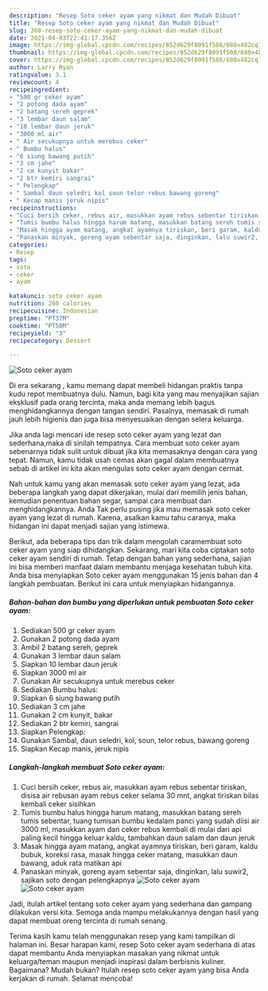 ```yaml
---
description: "Resep Soto ceker ayam yang nikmat dan Mudah Dibuat"
title: "Resep Soto ceker ayam yang nikmat dan Mudah Dibuat"
slug: 368-resep-soto-ceker-ayam-yang-nikmat-dan-mudah-dibuat
date: 2021-04-03T22:41:17.356Z
image: https://img-global.cpcdn.com/recipes/852d629f8091f508/680x482cq70/soto-ceker-ayam-foto-resep-utama.jpg
thumbnail: https://img-global.cpcdn.com/recipes/852d629f8091f508/680x482cq70/soto-ceker-ayam-foto-resep-utama.jpg
cover: https://img-global.cpcdn.com/recipes/852d629f8091f508/680x482cq70/soto-ceker-ayam-foto-resep-utama.jpg
author: Larry Ryan
ratingvalue: 3.1
reviewcount: 4
recipeingredient:
- "500 gr ceker ayam"
- "2 potong dada ayam"
- "2 batang sereh geprek"
- "3 lembar daun salam"
- "10 lembar daun jeruk"
- "3000 ml air"
- " Air secukupnya untuk merebus ceker"
- " Bumbu halus"
- "6 siung bawang putih"
- "3 cm jahe"
- "2 cm kunyit bakar"
- "2 btr kemiri sangrai"
- " Pelengkap"
- " Sambal daun seledri kol soun telor rebus bawang goreng"
- " Kecap manis jeruk nipis"
recipeinstructions:
- "Cuci bersih ceker, rebus air, masukkan ayam rebus sebentar tiriskan, disisa air rebusan ayam rebus ceker selama 30 mnt, angkat tiriskan bilas kembali ceker sisihkan"
- "Tumis bumbu halus hingga harum matang, masukkan batang sereh tumis sebentar, tuang tumisan bumbu kedalam panci yang sudah diisi air 3000 ml, masukkan ayam dan ceker rebus kembali di mulai dari api paling kecil hingga keluar kaldu, tambahkan daun salam dan daun jeruk"
- "Masak hingga ayam matang, angkat ayamnya tiriskan, beri garam, kaldu bubuk, koreksi rasa, masak hingga ceker matang, masukkan daun bawang, aduk rata matikan api"
- "Panaskan minyak, goreng ayam sebentar saja, dinginkan, lalu suwir2, sajikan soto dengan pelengkapnya"
categories:
- Resep
tags:
- soto
- ceker
- ayam

katakunci: soto ceker ayam 
nutrition: 260 calories
recipecuisine: Indonesian
preptime: "PT37M"
cooktime: "PT58M"
recipeyield: "3"
recipecategory: Dessert

---
```



![Soto ceker ayam](https://img-global.cpcdn.com/recipes/852d629f8091f508/680x482cq70/soto-ceker-ayam-foto-resep-utama.jpg)

Di era  sekarang , kamu memang dapat membeli hidangan praktis tanpa kudu repot membuatnya dulu. Namun, bagi kita yang mau menyajikan sajian eksklusif pada orang tercinta, maka anda memang lebih bagus menghidangkannya dengan tangan sendiri. Pasalnya, memasak di rumah jauh lebih higienis dan juga bisa menyesuaikan dengan selera keluarga.

Jika anda lagi mencari ide resep soto ceker ayam yang lezat dan sederhana,maka di sinilah tempatnya. Cara membuat soto ceker ayam  sebenarnya tidak sulit untuk dibuat jika kita memasaknya dengan cara yang tepat. Namun, kamu tidak usah cemas akan gagal dalam membuatnya 
sebab di artikel ini kita akan mengulas soto ceker ayam dengan cermat.  



Nah untuk kamu yang akan memasak soto ceker ayam yang lezat, ada beberapa langkah yang dapat dikerjakan, mulai dari memilih jenis bahan, kemudian penentuan bahan segar, sampai cara membuat dan menghidangkannya. Anda Tak perlu pusing jika mau memasak soto ceker ayam yang lezat di rumah. Karena, asalkan kamu  tahu caranya, maka hidangan ini dapat menjadi sajian yang istimewa.

Berikut, ada beberapa tips dan trik dalam mengolah caramembuat soto ceker ayam yang siap dihidangkan. Sekarang, mari kita coba ciptakan soto ceker ayam sendiri di rumah. Tetap dengan bahan yang sederhana, sajian ini bisa memberi manfaat dalam membantu menjaga kesehatan tubuh kita. Anda bisa menyiapkan Soto ceker ayam menggunakan 15 jenis bahan dan 4 langkah pembuatan. Berikut ini cara untuk menyiapkan hidangannya.

<!--inarticleads1-->

##### Bahan-bahan dan bumbu yang diperlukan untuk pembuatan Soto ceker ayam:

1. Sediakan 500 gr ceker ayam
1. Gunakan 2 potong dada ayam
1. Ambil 2 batang sereh, geprek
1. Gunakan 3 lembar daun salam
1. Siapkan 10 lembar daun jeruk
1. Siapkan 3000 ml air
1. Gunakan  Air secukupnya untuk merebus ceker
1. Sediakan  Bumbu halus:
1. Siapkan 6 siung bawang putih
1. Sediakan 3 cm jahe
1. Gunakan 2 cm kunyit, bakar
1. Sediakan 2 btr kemiri, sangrai
1. Siapkan  Pelengkap:
1. Gunakan  Sambal, daun seledri, kol, soun, telor rebus, bawang goreng
1. Siapkan  Kecap manis, jeruk nipis




<!--inarticleads2-->

##### Langkah-langkah membuat Soto ceker ayam:

1. Cuci bersih ceker, rebus air, masukkan ayam rebus sebentar tiriskan, disisa air rebusan ayam rebus ceker selama 30 mnt, angkat tiriskan bilas kembali ceker sisihkan
1. Tumis bumbu halus hingga harum matang, masukkan batang sereh tumis sebentar, tuang tumisan bumbu kedalam panci yang sudah diisi air 3000 ml, masukkan ayam dan ceker rebus kembali di mulai dari api paling kecil hingga keluar kaldu, tambahkan daun salam dan daun jeruk
1. Masak hingga ayam matang, angkat ayamnya tiriskan, beri garam, kaldu bubuk, koreksi rasa, masak hingga ceker matang, masukkan daun bawang, aduk rata matikan api
1. Panaskan minyak, goreng ayam sebentar saja, dinginkan, lalu suwir2, sajikan soto dengan pelengkapnya
<img src="//assets-global.cpcdn.com/assets/icons/button_play-2c75c40dde080a61004c1f40b05d8f140eaff45d7e9e6481dc71c63d2e7c4909.png" alt="Soto ceker ayam"><img src="//assets-global.cpcdn.com/assets/icons/button_play-2c75c40dde080a61004c1f40b05d8f140eaff45d7e9e6481dc71c63d2e7c4909.png" alt="Soto ceker ayam">



Jadi, itulah artikel tentang  soto ceker ayam  yang sederhana dan gampang dilakukan versi kita. Semoga anda mampu melakukannya dengan hasil yang dapat membuat oreng tercinta di rumah senang. 

Terima kasih kamu telah menggunakan resep yang kami tampilkan di halaman ini. Besar harapan kami, resep  Soto ceker ayam sederhana di atas dapat membantu Anda menyiapkan masakan yang nikmat untuk keluarga/teman maupun menjadi inspirasi dalam berbisnis kuliner. Bagaimana? Mudah bukan? Itulah resep soto ceker ayam yang bisa Anda kerjakan di rumah. Selamat mencoba!

